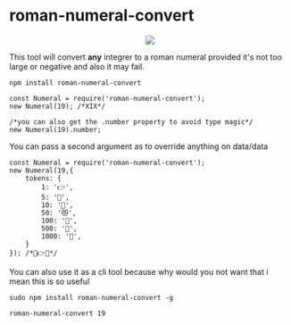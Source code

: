 # roman-numeral-convert

<center><img src="http://i.imgur.com/j1Zs8ad.gif"></center>

This tool will convert **any** integrer to a roman numeral provided it's not too large or negative and also it may fail.

    npm install roman-numeral-convert

    const Numeral = require('roman-numeral-convert');
    new Numeral(19); /*XIX*/

    /*you can also get the .number property to avoid type magic*/
    new Numeral(19).number;

You can pass a second argument as to override anything on data/data

    const Numeral = require('roman-numeral-convert');
    new Numeral(19,{
        tokens: {
    		1: '👉',
    		5: '🙅',
    		10: '🤢',
    		50: '😻',
    		100: '🤡',
    		500: '💩',
    		1000: '🤖',
    	}
    }); /*🤢👉🤢*/

You can also use it as a cli tool because why would you not want that i mean this is so useful

    sudo npm install roman-numeral-convert -g

    roman-numeral-convert 19
